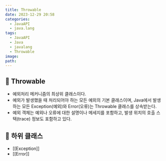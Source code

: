 ```yaml
---
title: Throwable
date: 2023-12-29 20:58
categories:
  - JavaAPI
  - java.lang
tags:
  - JavaAPI
  - Java
  - javalang
  - Throwable
image: 
path:
---
```


## 🌈 Throwable
+ 예외처리 메커니즘의 최상위 클래스이다.
+ 예외가 발생했을 때 처리되어야 하는 모든 예외의 기본 클래스이며, Java에서 발생하는 모든 Exception(예외)와 Error(오류)는 Throwable 클래스를 상속받는다.
+ 예외 객체는 예외나 오류에 대한 설명이나 메세지를 포함하고, 발생 위치의 호출 스택(trace) 정보도 포함하고 있다.

## 🌈 하위 클래스
+ [[Exception]]
+ [[Error]]

